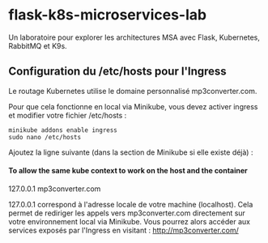 # flask-k8s-microservices-lab
Un laboratoire pour explorer les architectures MSA avec Flask, Kubernetes, RabbitMQ et K9s.


## Configuration du /etc/hosts pour l'Ingress
Le routage Kubernetes utilise le domaine personnalisé mp3converter.com.

Pour que cela fonctionne en local via Minikube, vous devez activer ingress et modifier votre fichier /etc/hosts :
```
minikube addons enable ingress
sudo nano /etc/hosts
```
Ajoutez la ligne suivante (dans la section de Minikube si elle existe déjà) :

#### To allow the same kube context to work on the host and the container
127.0.0.1       mp3converter.com

127.0.0.1 correspond à l'adresse locale de votre machine (localhost).
Cela permet de rediriger les appels vers mp3converter.com directement sur votre environnement local via Minikube. Vous pourrez alors accéder aux services exposés par l'Ingress en visitant : http://mp3converter.com/

